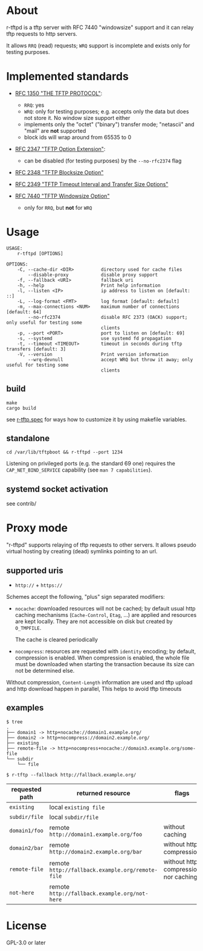 # About

r-tftpd is a tftp server with RFC 7440 "windowsize" support and it can
relay tftp requests to http servers.

It allows `RRQ` (read) requests; `WRQ` support is incomplete and
exists only for testing purposes.

# Implemented standards

 - [RFC 1350 "THE TFTP PROTOCOL"](https://www.rfc-editor.org/rfc/rfc1350):

   - `RRQ`: yes
   - `WRQ`: only for testing purposes; e.g. accepts only the data but does not store it.  No window size support either
   - implements only the "octet" ("binary") transfer mode; "netascii" and "mail" are **not** supported
   - block ids will wrap around from 65535 to 0

 - [RFC 2347 "TFTP Option Extension"](https://www.rfc-editor.org/rfc/rfc2347.html):

   - can be disabled (for testing purposes) by the `--no-rfc2374` flag

 - [RFC 2348 "TFTP Blocksize Option"](https://datatracker.ietf.org/doc/html/rfc2348)

 - [RFC 2349 "TFTP Timeout Interval and Transfer Size Options"](https://datatracker.ietf.org/doc/html/rfc2349)

 - [RFC 7440 "TFTP Windowsize Option"](https://www.rfc-editor.org/rfc/rfc7440)
   - only for `RRQ`, but **not** for `WRQ`

# Usage

```
USAGE:
    r-tftpd [OPTIONS]

OPTIONS:
    -C, --cache-dir <DIR>          directory used for cache files
        --disable-proxy            disable proxy support
    -f, --fallback <URI>           fallback uri
    -h, --help                     Print help information
    -l, --listen <IP>              ip address to listen on [default: ::]
    -L, --log-format <FMT>         log format [default: default]
    -m, --max-connections <NUM>    maximum number of connections [default: 64]
        --no-rfc2374               disable RFC 2373 (OACK) support; only useful for testing some
                                   clients
    -p, --port <PORT>              port to listen on [default: 69]
    -s, --systemd                  use systemd fd propagation
    -t, --timeout <TIMEOUT>        timeout in seconds during tftp transfers [default: 3]
    -V, --version                  Print version information
        --wrq-devnull              accept WRQ but throw it away; only useful for testing some
                                   clients
```

## build

```
make
cargo build
```

see [r-tftp.spec](file://contrib/rust-r-tftpd.spec) for ways how to
customize it by using makefile variables.

## standalone

```
cd /var/lib/tftpboot && r-tftpd --port 1234
```

Listening on privileged ports (e.g. the standard 69 one) requires the
`CAP_NET_BIND_SERVICE` capability (see `man 7 capabilities`).


## systemd socket activation

see contrib/

# Proxy mode

"r-tftpd" supports relaying of tftp requests to other servers.  It
allows pseudo virtual hosting by creating (dead) symlinks pointing to
an url.

## supported uris

- `http://` + `https://`

Schemes accept the following, "plus" sign separated modifiers:

- `nocache`: downloaded resources will not be cached; by default usual
  http caching mechanisms (`Cache-Control`, `Etag`, ...)  are applied
  and resources are kept locally.  They are not accessible on disk but
  created by `O_TMPFILE`.

  The cache is cleared periodically

-  `nocompress`: resources are requested with `identity` encoding; by
  default, compression is enabled.  When compression is enabled, the
  whole file must be downloaded when starting the transaction because
  its size can not be determined else.

  Without compression, `Content-Length` information are used and tftp
  upload and http download happen in parallel, This helps to avoid
  tftp timeouts

## examples

```
$ tree
.
├── domain1 -> http+nocache://domain1.example.org/
├── domain2 -> http+nocompress://domain2.example.org/
├── existing
├── remote-file -> http+nocompress+nocache://domain3.example.org/some-file
└── subdir
    └── file

$ r-tftp --fallback http://fallback.example.org/
```

 | requested path | returned resource                                | flags                                |
 |----------------|--------------------------------------------------|--------------------------------------|
 | `existing`     | local `existing file`                            |                                      |
 | `subdir/file`  | local `subdir/file`                              |                                      |
 | `domain1/foo`  | remote `http://domain1.example.org/foo`          | without caching                      |
 | `domain2/bar`  | remote `http://domain2.example.org/bar`          | without http compression             |
 | `remote-file`  | remote `http://fallback.example.org/remote-file` | without http compression nor caching |
 | `not-here`     | remote `http://fallback.example.org/not-here`    |                                      |

# License

GPL-3.0 or later
